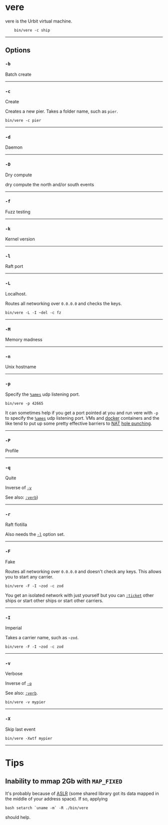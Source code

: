 <div class="short">

vere
====

vere is the Urbit virtual machine.

        bin/vere -c ship

------------------------------------------------------------------------

Options
-------

### `-b`

Batch create

------------------------------------------------------------------------

### `-c`

Create

Creates a new pier. Takes a folder name, such as `pier`.

    bin/vere -c pier

------------------------------------------------------------------------

### `-d`

Daemon

------------------------------------------------------------------------

### `-D`

Dry compute

dry compute the north and/or south events

------------------------------------------------------------------------

### `-f`

Fuzz testing

------------------------------------------------------------------------

### `-k`

Kernel version

------------------------------------------------------------------------

### `-l`

Raft port

------------------------------------------------------------------------

### `-L`

Localhost.

Routes all networking over `0.0.0.0` and checks the keys.

    bin/vere -L -I ~del -c fz

------------------------------------------------------------------------

### `-M`

Memory madness

------------------------------------------------------------------------

### `-n`

Unix hostname

------------------------------------------------------------------------

### `-p`

Specify the [`%ames`](/doc/arvo/ames) udp listening port.

    bin/vere -p 42665

It can sometimes help if you get a port pointed at you and run vere with
`-p` to specify the [`%ames`](/doc/arvo/ames) udp listening port. VMs
and [docker](http://www.docker.com/) containers and the like tend to put
up some pretty effective barriers to
[NAT](http://en.wikipedia.org/wiki/Network_address_translation) [hole
punching](http://en.wikipedia.org/wiki/TCP_hole_punching).

------------------------------------------------------------------------

### `-P`

Profile

------------------------------------------------------------------------

### `-q`

Quite

Inverse of [`-v`](#-v)

See also: [`:verb`](/doc/arvo/util#verb))

------------------------------------------------------------------------

### `-r`

Raft flotilla

Also needs the [`-l`](#-l) option set.

------------------------------------------------------------------------

### `-F`

Fake

Routes all networking over `0.0.0.0` and doesn't check any keys. This
allows you to start any carrier.

    bin/vere -F -I ~zod -c zod

You get an isolated network with just yourself but you can [`:ticket`]()
other ships or start other ships or start other carriers.

------------------------------------------------------------------------

### `-I`

Imperial

Takes a carrier name, such as `~zod`.

    bin/vere -F -I ~zod -c zod

------------------------------------------------------------------------

### `-v`

Verbose

Inverse of [`-q`](#-q)

See also: [`:verb`](reference/arvo/util.md#verb).

    bin/vere -v mypier

------------------------------------------------------------------------

### `-X`

Skip last event

    bin/vere -Xwtf mypier

------------------------------------------------------------------------

Tips
====

Inability to mmap 2Gb with `MAP_FIXED`
--------------------------------------

It's probably because of
[ASLR](http://en.wikipedia.org/wiki/Address_space_layout_randomization)
(some shared library got its data mapped in the middle of your address
space). If so, applying

    bash setarch `uname -m` -R ./bin/vere

should help.

</div>
